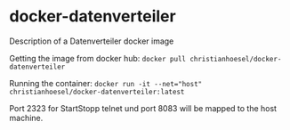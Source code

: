 # docker-datenverteiler
Description of a Datenverteiler docker image 

Getting the image from docker hub: ```docker pull christianhoesel/docker-datenverteiler```

Running the container: ```docker run -it --net="host" christianhoesel/docker-datenverteiler:latest```

Port 2323 for StartStopp telnet und port 8083 will be mapped to the host machine.
